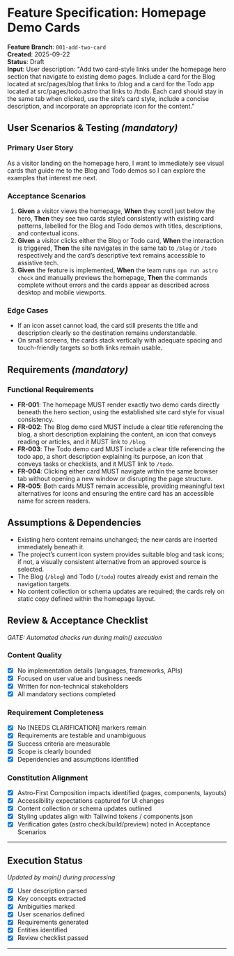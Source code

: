 # Feature Specification: Homepage Demo Cards

**Feature Branch**: `001-add-two-card`  
**Created**: 2025-09-22  
**Status**: Draft  
**Input**: User description: "Add two card-style links under the homepage hero section that navigate to existing demo pages. Include a card for the Blog located at src/pages/blog that links to /blog and a card for the Todo app located at src/pages/todo.astro that links to /todo. Each card should stay in the same tab when clicked, use the site’s card style, include a concise description, and incorporate an appropriate icon for the content."

## User Scenarios & Testing *(mandatory)*

### Primary User Story
As a visitor landing on the homepage hero, I want to immediately see visual cards that guide me to the Blog and Todo demos so I can explore the examples that interest me next.

### Acceptance Scenarios
1. **Given** a visitor views the homepage, **When** they scroll just below the hero, **Then** they see two cards styled consistently with existing card patterns, labelled for the Blog and Todo demos with titles, descriptions, and contextual icons.
2. **Given** a visitor clicks either the Blog or Todo card, **When** the interaction is triggered, **Then** the site navigates in the same tab to `/blog` or `/todo` respectively and the card’s descriptive text remains accessible to assistive tech.
3. **Given** the feature is implemented, **When** the team runs `npm run astro check` and manually previews the homepage, **Then** the commands complete without errors and the cards appear as described across desktop and mobile viewports.

### Edge Cases
- If an icon asset cannot load, the card still presents the title and description clearly so the destination remains understandable.
- On small screens, the cards stack vertically with adequate spacing and touch-friendly targets so both links remain usable.

## Requirements *(mandatory)*

### Functional Requirements
- **FR-001**: The homepage MUST render exactly two demo cards directly beneath the hero section, using the established site card style for visual consistency.
- **FR-002**: The Blog demo card MUST include a clear title referencing the blog, a short description explaining the content, an icon that conveys reading or articles, and it MUST link to `/blog`.
- **FR-003**: The Todo demo card MUST include a clear title referencing the todo app, a short description explaining its purpose, an icon that conveys tasks or checklists, and it MUST link to `/todo`.
- **FR-004**: Clicking either card MUST navigate within the same browser tab without opening a new window or disrupting the page structure.
- **FR-005**: Both cards MUST remain accessible, providing meaningful text alternatives for icons and ensuring the entire card has an accessible name for screen readers.

## Assumptions & Dependencies
- Existing hero content remains unchanged; the new cards are inserted immediately beneath it.
- The project’s current icon system provides suitable blog and task icons; if not, a visually consistent alternative from an approved source is selected.
- The Blog (`/blog`) and Todo (`/todo`) routes already exist and remain the navigation targets.
- No content collection or schema updates are required; the cards rely on static copy defined within the homepage layout.

## Review & Acceptance Checklist
*GATE: Automated checks run during main() execution*

### Content Quality
- [x] No implementation details (languages, frameworks, APIs)
- [x] Focused on user value and business needs
- [x] Written for non-technical stakeholders
- [x] All mandatory sections completed

### Requirement Completeness
- [x] No [NEEDS CLARIFICATION] markers remain
- [x] Requirements are testable and unambiguous  
- [x] Success criteria are measurable
- [x] Scope is clearly bounded
- [x] Dependencies and assumptions identified

### Constitution Alignment
- [x] Astro-First Composition impacts identified (pages, components, layouts)
- [x] Accessibility expectations captured for UI changes
- [x] Content collection or schema updates outlined
- [x] Styling updates align with Tailwind tokens / components.json
- [x] Verification gates (astro check/build/preview) noted in Acceptance Scenarios

---

## Execution Status
*Updated by main() during processing*

- [x] User description parsed
- [x] Key concepts extracted
- [x] Ambiguities marked
- [x] User scenarios defined
- [x] Requirements generated
- [x] Entities identified
- [x] Review checklist passed

---
